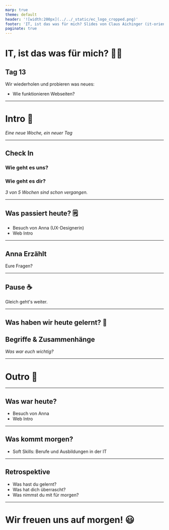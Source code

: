 ```yaml
---
marp: true
theme: default
header: '![width:200px](../../_static/ec_logo_cropped.png)'
footer: 'IT, ist das was für mich? Slides von Claus Aichinger (it-orientation@everyonecodes.io)'
paginate: true
---
```


# IT, ist das was für mich? 👩‍💻

## Tag 13

Wir wiederholen und probieren was neues:

- Wie funktionieren Webseiten?

---

# Intro 🌅

*Eine neue Woche, ein neuer Tag*

---

## Check In

### Wie geht es uns?

### Wie geht es dir?

*3 von 5 Wochen sind schon vergangen.*

---

## Was passiert heute? 🗒️

- Besuch von Anna (UX-Designerin)
- Web Intro

---

## Anna Erzählt

Eure Fragen?

---

## Pause ☕

Gleich geht's weiter.

---

## Was haben wir heute gelernt? 📝

## Begriffe & Zusammenhänge

*Was war euch wichtig?*

---

# Outro 🌆

---

## Was war heute?

- Besuch von Anna
- Web Intro

---

## Was kommt morgen?

- Soft Skills: Berufe und Ausbildungen in der IT

---

## Retrospektive

- Was hast du gelernt?
- Was hat dich überrascht?
- Was nimmst du mit für morgen?

---

# Wir freuen uns auf morgen! 😃
